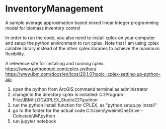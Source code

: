 # InventoryManagement
A sample average approximation based mixed linear integer programming model for biomass inventory control

In order to run the code, you also need to install cplex on your computer and setup the python environment to run cplex. Note that I am using cplex callable library instead of the other cplex libraries to achieve the maximum flexibility. 


A reference site for installing and running cplex. https://www.pythonpool.com/cplex-python/
https://www.ibm.com/docs/en/icos/20.1.0?topic=cplex-setting-up-python-api

1. open the python from ArcGIS command terminal as administrator
2. change to the directory cplex is installed: C:\Program Files\IBM\ILOG\CPLEX_Studio221\python
3. run the python install function for CPLEX, as "python setup.py install"
4. go to the folder for the actual code C:\Users\yweim\OneDrive - Colostate\IM\python
5. run jupyter notebook
